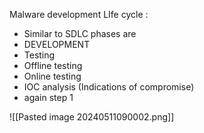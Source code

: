 Malware development LIfe cycle :
- Similar to SDLC 
phases are
- DEVELOPMENT
- Testing
- Offline testing 
- Online testing
- IOC analysis (Indications of compromise)
- again step 1

![[Pasted image 20240511090002.png]]

